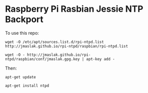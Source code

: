 # Raspberry Pi Rasbian Jessie NTP Backport

To use this repo:

    wget -O /etc/apt/sources.list.d/rpi-ntpd.list http://jmaslak.github.io/rpi-ntpd/raspbian/rpi-ntpd.list

    wget -O - http://jmaslak.github.io/rpi-ntpd/raspbian/conf/jmaslak.gpg.key | apt-key add -

Then:

    apt-get update

    apt-get install ntpd

